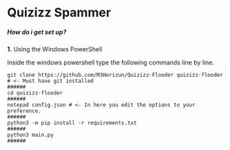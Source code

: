 <h1>Quizizz Spammer</h1>

<h5>How do i get set up?</h1>


<p><strong>1.</strong> Using the Windows PowerShell</p>


Inside the windows powershell type the following commands line by line.

```
git clone https://github.com/M3Horizun/Quizizz-Flooder quizizz-flooder # <- Must have git installed
######
cd quizizz-flooder
######
notepad config.json # <- In here you edit the options to your preference.
######
python3 -m pip install -r requirements.txt
######
python3 main.py
######
```